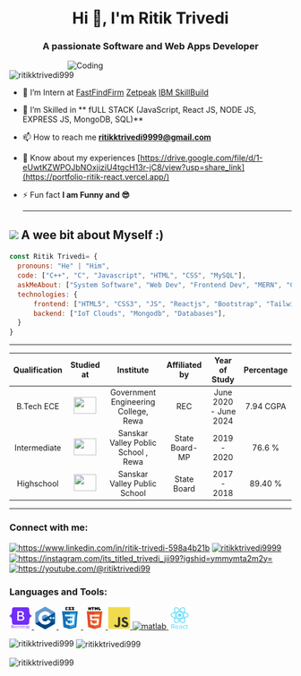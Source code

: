 <h1 align="center">Hi 👋, I'm Ritik Trivedi</h1>
<h3 align="center">A passionate Software and Web Apps Developer</h3>
<img align="right" alt="Coding" width="400" src="https://user-images.githubusercontent.com/74038190/238353480-219bcc70-f5dc-466b-9a60-29653d8e8433.gif">

<p align="left"> <img src="https://komarev.com/ghpvc/?username=ritikktrivedi999&label=Profile%20views&color=0e75b6&style=flat" alt="ritikktrivedi999" /> </p>

- 🔭 I’m Intern at [FastFindFirm](https://fastfindfirm.co.in) [Zetpeak](https://zetpeak.com/) [IBM SkillBuild](https://skillsbuild.org/)

- 🌱 I’m  Skilled in ** fULL STACK (JavaScript, React JS, NODE JS, EXPRESS JS, MongoDB, SQL)**

- 📫 How to reach me **ritikktrivedi9999@gmail.com**

- 📄 Know about my experiences [https://drive.google.com/file/d/1-eUwtKZWPOJbNOxjiziU4tgcH13r-jC8/view?usp=share_link](https://portfolio-ritik-react.vercel.app/)

- ⚡ Fun fact **I am Funny and 😎**

  -----------------------
## <img src="https://cdn-icons-png.flaticon.com/128/2202/2202112.png" width="25">  <b>A wee bit about Myself :)</b>

```javascript
const Ritik Trivedi= {
  pronouns: "He" | "Him",
  code: ["C++", "C", "Javascript", "HTML", "CSS", "MySQL"],
  askMeAbout: ["System Software", "Web Dev", "Frontend Dev", "MERN", "Canva", "Game Development"],
  technologies: {
      frontend: ["HTML5", "CSS3", "JS", "Reactjs", "Bootstrap", "Tailwind CSS"],
      backend: ["IoT Clouds", "Mongodb", "Databases"],
  }
}
```
------------------
<!-- START_SECTION:blog -->
| Qualification | Studied at | Institute | Affiliated by | Year of Study | Percentage |
| :-: | :---: | :----: | :--: | :--: | :--: |
| B.Tech ECE | <img src="https://encrypted-tbn0.gstatic.com/images?q=tbn:ANd9GcSHSlXh0uAs4doaJDsJgKPmmNcOjW6heDcFJg&s" width="40" height="30"> | Government  Engineering College, Rewa | REC | June 2020 - June 2024 | 7.94 CGPA |
| Intermediate | <img src="http://svpsrewa.in/assets/uploads/logo.png" width="40" height="30"> | Sanskar Valley Poblic School , Rewa | State Board- MP | 2019 - 2020 | 76.6 % |
| Highschool | <img src="http://svpsrewa.in/assets/uploads/logo.png" width="40" height="30"> | Sanskar Valley Public School | State Board | 2017 - 2018 | 89.40 % |
<!-- END_SECTION:blog -->
</td>
</tr>
</table>  

-------------------

<h3 align="left">Connect with me:</h3>
<p align="left">
<a href="https://www.linkedin.com/in/ritik-trivedi-598a4b21b" target="blank"><img align="center" src="https://raw.githubusercontent.com/rahuldkjain/github-profile-readme-generator/master/src/images/icons/Social/linked-in-alt.svg" alt="https://www.linkedin.com/in/ritik-trivedi-598a4b21b" height="30" width="40" /></a>
<a href="https://codesandbox.com/ritikktrivedi9999" target="blank"><img align="center" src="https://raw.githubusercontent.com/rahuldkjain/github-profile-readme-generator/master/src/images/icons/Social/codesandbox.svg" alt="ritikktrivedi9999" height="30" width="40" /></a>
<a href="https://instagram.com/its_titled_trivedi_jii99?igshid=ymmymta2m2y=" target="blank"><img align="center" src="https://raw.githubusercontent.com/rahuldkjain/github-profile-readme-generator/master/src/images/icons/Social/instagram.svg" alt="https://instagram.com/its_titled_trivedi_jii99?igshid=ymmymta2m2y=" height="30" width="40" /></a>
<a href="https://youtube.com/@ritiktrivedi99" target="blank"><img align="center" src="https://raw.githubusercontent.com/rahuldkjain/github-profile-readme-generator/master/src/images/icons/Social/youtube.svg" alt="https://youtube.com/@ritiktrivedi99" height="30" width="40" /></a>
</p>

<h3 align="left">Languages and Tools:</h3>
<p align="left"> <a href="https://getbootstrap.com" target="_blank" rel="noreferrer"> <img src="https://raw.githubusercontent.com/devicons/devicon/master/icons/bootstrap/bootstrap-plain-wordmark.svg" alt="bootstrap" width="40" height="40"/> </a> <a href="https://www.w3schools.com/cpp/" target="_blank" rel="noreferrer"> <img src="https://raw.githubusercontent.com/devicons/devicon/master/icons/cplusplus/cplusplus-original.svg" alt="cplusplus" width="40" height="40"/> </a> <a href="https://www.w3schools.com/css/" target="_blank" rel="noreferrer"> <img src="https://raw.githubusercontent.com/devicons/devicon/master/icons/css3/css3-original-wordmark.svg" alt="css3" width="40" height="40"/> </a> <a href="https://www.w3.org/html/" target="_blank" rel="noreferrer"> <img src="https://raw.githubusercontent.com/devicons/devicon/master/icons/html5/html5-original-wordmark.svg" alt="html5" width="40" height="40"/> </a> <a href="https://developer.mozilla.org/en-US/docs/Web/JavaScript" target="_blank" rel="noreferrer"> <img src="https://raw.githubusercontent.com/devicons/devicon/master/icons/javascript/javascript-original.svg" alt="javascript" width="40" height="40"/> </a> <a href="https://www.mathworks.com/" target="_blank" rel="noreferrer"> <img src="https://upload.wikimedia.org/wikipedia/commons/2/21/Matlab_Logo.png" alt="matlab" width="40" height="40"/> </a> <a href="https://reactjs.org/" target="_blank" rel="noreferrer"> <img src="https://raw.githubusercontent.com/devicons/devicon/master/icons/react/react-original-wordmark.svg" alt="react" width="40" height="40"/> </a> </p>

<p><img align="left" src="https://github-readme-stats.vercel.app/api/top-langs?username=ritikktrivedi999&show_icons=true&locale=en&layout=compact" alt="ritikktrivedi999" /></p>

<p>&nbsp;<img align="center" src="https://github-readme-stats.vercel.app/api?username=ritikktrivedi999&show_icons=true&locale=en" alt="ritikktrivedi999" /></p>

<p><img align="center" src="https://github-readme-streak-stats.herokuapp.com/?user=ritikktrivedi999&" alt="ritikktrivedi999" /></p>
